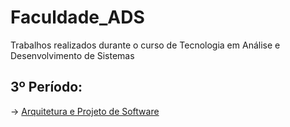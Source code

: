 # Faculdade_ADS
Trabalhos realizados durante o curso de Tecnologia em Análise e Desenvolvimento de Sistemas


## 3º Período:

→ [Arquitetura e Projeto de Software](https://github.com/AnaPriscilla/Faculdade_ADS/tree/main/3-o-periodo/A.P.S-Arquitetura-e-Projeto-de-Software)
